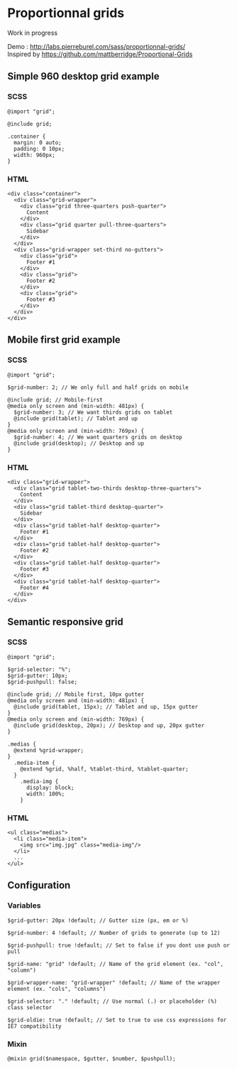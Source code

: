 # Proportionnal grids

Work in progress  

Demo : http://labs.pierreburel.com/sass/proportionnal-grids/  
Inspired by https://github.com/mattberridge/Proportional-Grids  

## Simple 960 desktop grid example
### SCSS
    @import "grid";
    
    @include grid;
    
    .container {
      margin: 0 auto;
      padding: 0 10px;
      width: 960px;
    }

### HTML
    <div class="container">
      <div class="grid-wrapper">
        <div class="grid three-quarters push-quarter">
          Content
        </div>
        <div class="grid quarter pull-three-quarters">
          Sidebar
        </div>
      </div>
      <div class="grid-wrapper set-third no-gutters">
        <div class="grid">
          Footer #1
        </div>
        <div class="grid">
          Footer #2
        </div>
        <div class="grid">
          Footer #3
        </div>
      </div>
    </div>
    
## Mobile first grid example
### SCSS
    @import "grid";
    
    $grid-number: 2; // We only full and half grids on mobile
    
    @include grid; // Mobile-first
    @media only screen and (min-width: 481px) {
      $grid-number: 3; // We want thirds grids on tablet
      @include grid(tablet); // Tablet and up
    }
    @media only screen and (min-width: 769px) {
      $grid-number: 4; // We want quarters grids on desktop
      @include grid(desktop); // Desktop and up
    }

### HTML
    <div class="grid-wrapper">
      <div class="grid tablet-two-thirds desktop-three-quarters">
        Content
      </div>
      <div class="grid tablet-third desktop-quarter">
        Sidebar
      </div>
      <div class="grid tablet-half desktop-quarter">
        Footer #1
      </div>
      <div class="grid tablet-half desktop-quarter">
        Footer #2
      </div>
      <div class="grid tablet-half desktop-quarter">
        Footer #3
      </div>
      <div class="grid tablet-half desktop-quarter">
        Footer #4
      </div>
    </div>
    
## Semantic responsive grid
### SCSS
    @import "grid";
    
    $grid-selector: "%";
    $grid-gutter: 10px;
    $grid-pushpull: false;
    
    @include grid; // Mobile first, 10px gutter
    @media only screen and (min-width: 481px) {
      @include grid(tablet, 15px); // Tablet and up, 15px gutter
    }
    @media only screen and (min-width: 769px) {
      @include grid(desktop, 20px); // Desktop and up, 20px gutter
    }
    
    .medias {
      @extend %grid-wrapper;
    }
      .media-item {
        @extend %grid, %half, %tablet-third, %tablet-quarter;
      }
        .media-img {
          display: block;
          width: 100%;
        }

### HTML  
    <ul class="medias">
      <li class="media-item">
        <img src="img.jpg" class="media-img"/>
      </li>
      ...
    </ul>

## Configuration

### Variables

    $grid-gutter: 20px !default; // Gutter size (px, em or %)

    $grid-number: 4 !default; // Number of grids to generate (up to 12)

    $grid-pushpull: true !default; // Set to false if you dont use push or pull

    $grid-name: "grid" !default; // Name of the grid element (ex. "col", "column")

    $grid-wrapper-name: "grid-wrapper" !default; // Name of the wrapper element (ex. "cols", "columns")

    $grid-selector: "." !default; // Use normal (.) or placeholder (%) class selector
    
    $grid-oldie: true !default; // Set to true to use css expressions for IE7 compatibility  

### Mixin
    
    @mixin grid($namespace, $gutter, $number, $pushpull);

